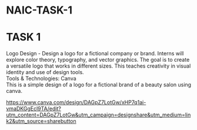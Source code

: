 # NAIC-TASK-1
# TASK 1
Logo Design - Design a logo for a fictional company or brand. Interns will explore color theory, typography, and vector graphics. The goal is to create a versatile logo that works in different sizes. This teaches creativity in visual identity and use of design tools.  
Tools & Technologies: Canva  
This is a simple design of a logo for a fictional brand of a beauty salon using canva.  

https://www.canva.com/design/DAGpZ7LotGw/xHP7q1ai-vmaDKGgEcl9TA/edit?utm_content=DAGpZ7LotGw&utm_campaign=designshare&utm_medium=link2&utm_source=sharebutton
